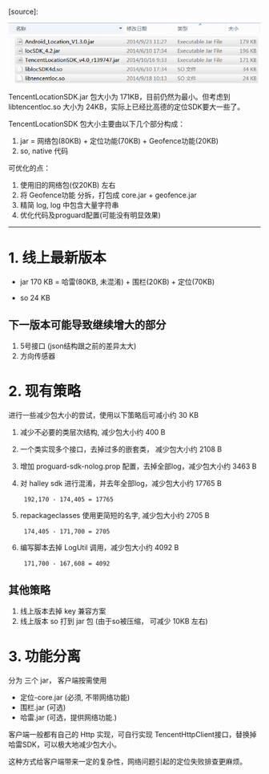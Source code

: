 [category]: work
[keywords]: sdk
[source]: 

![01_定位SDK大小对比及优化分析](../assets/01_定位SDK大小对比及优化分析.png)

TencentLocationSDK.jar 包大小为 171KB，目前仍然为最小。但考虑到 libtencentloc.so 大小为 24KB，实际上已经比高德的定位SDK要大一些了。

TencentLocationSDK 包大小主要由以下几个部分构成：
1. jar = 网络包(80KB) + 定位功能(70KB) + Geofence功能(20KB)
2. so, native 代码

可优化的点：
1. 使用旧的网络包(仅20KB) 左右
2. 将 Geofence功能 分拆，打包成 core.jar + geofence.jar
3. 精简 log, log 中包含大量字符串
4. 优化代码及proguard配置(可能没有明显效果)


---
# 1. 线上最新版本

+ jar
170 KB = 哈雷(80KB, 未混淆) + 围栏(20KB) + 定位(70KB)

+ so
24 KB

## 下一版本可能导致继续增大的部分
1. 5号接口 (json结构跟之前的差异太大)
2. 方向传感器

# 2. 现有策略
进行一些减少包大小的尝试，使用以下策略后可减小约 30 KB

1. 减少不必要的类层次结构, 减少包大小约 400 B

2. 一个类实现多个接口，去掉过多的嵌套类， 减少包大小约 2108 B

3. 增加 proguard-sdk-nolog.prop 配置，去掉全部log，减少包大小约 3463 B

4. 对 halley sdk 进行混淆，并去年全部log，减少包大小约 17765 B

		192,170 - 174,405 = 17765
5. repackageclasses 使用更简短的名字, 减少包大小约 2705 B

		174,405 - 171,700 = 2705

6. 编写脚本去掉 LogUtil 调用，减少包大小约 4092 B

		171,700 - 167,608 = 4092

## 其他策略
1. 线上版本去掉 key 兼容方案 
2. 线上版本 so 打到 jar 包 (由于so被压缩， 可减少 10KB 左右)

# 3. 功能分离

分为 三个 jar， 客户端按需使用

+ 定位-core.jar (必须, 不带网络功能)
+ 围栏.jar (可选)
+ 哈雷.jar (可选，提供网络功能.)

客户端一般都有自己的 Http 实现，可自行实现 TencentHttpClient接口，替换掉哈雷SDK，可以极大地减少包大小。 

这种方式给客户端带来一定的复杂性，网络问题引起的定位失败排查更麻烦。